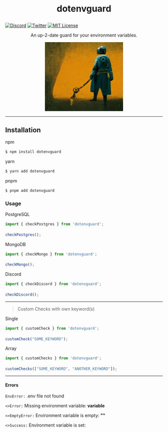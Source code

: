 # <p align="center">dotenvguard</p>

[![Discord](https://img.shields.io/discord/823720615965622323.svg?style=for-the-badge)](https://discord.gg/UDNcTrBagN)
[![Twitter](https://img.shields.io/badge/Twitter-1DA1F2?style=for-the-badge&logo=twitter&logoColor=white)](https://twitter.com/vkxni)
[![MIT License](https://img.shields.io/badge/license-MIT-blue.svg?style=for-the-badge)](https://github.com/alelievr/Mixture/blob/master/LICENSE)

<p align="center">An up-2-date guard for your environment variables.</p>

<p align="center">
<img src="dotenvguard.png"  alt="dotenvguard" width="250" height="220"/></a>
<p>

---

## Installation

npm
```bash
$ npm install dotenvguard
```

yarn
```bash
$ yarn add dotenvguard
```

pnpm
```bash
$ pnpm add dotenvguard
```

### Usage

PostgreSQL 
```ts
import { checkPostgres } from 'dotenvguard';

checkPostgres();
```

MongoDB
```ts
import { checkMongo } from 'dotenvguard';

checkMongo();
```

Discord 
```ts
import { checkDiscord } from 'dotenvguard';

checkDiscord();
```

---

> Custom Checks with own keyword(s)

Single
```ts
import { customCheck } from 'dotenvguard';

customCheck("SOME_KEYWORD");
```

Array
```ts
import { customChecks } from 'dotenvguard';

customChecks(["SOME_KEYWORD", "ANOTHER_KEYWORD"]);
```

---

#### Errors

`EnvError:` .env file not found

`<>Error:` Missing environment variable: **variable**

`<>EmptyError:` Environment variable is empty: **""**

`<>Success:` Environment variable is set: <variable>

